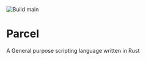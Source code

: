 ![Build main](https://github.com/Malediktus/Parcel/actions/workflows/rust.yml/badge.svg?branch=main)

# Parcel
A General purpose scripting language written in Rust
